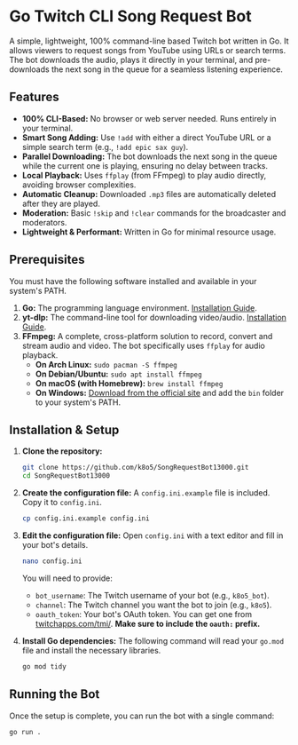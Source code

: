# Go Twitch CLI Song Request Bot

A simple, lightweight, 100% command-line based Twitch bot written in Go. It allows viewers to request songs from YouTube using URLs or search terms. The bot downloads the audio, plays it directly in your terminal, and pre-downloads the next song in the queue for a seamless listening experience.



## Features

- **100% CLI-Based:** No browser or web server needed. Runs entirely in your terminal.
- **Smart Song Adding:** Use `!add` with either a direct YouTube URL or a simple search term (e.g., `!add epic sax guy`).
- **Parallel Downloading:** The bot downloads the next song in the queue while the current one is playing, ensuring no delay between tracks.
- **Local Playback:** Uses `ffplay` (from FFmpeg) to play audio directly, avoiding browser complexities.
- **Automatic Cleanup:** Downloaded `.mp3` files are automatically deleted after they are played.
- **Moderation:** Basic `!skip` and `!clear` commands for the broadcaster and moderators.
- **Lightweight & Performant:** Written in Go for minimal resource usage.

## Prerequisites

You must have the following software installed and available in your system's PATH.

1.  **Go:** The programming language environment. [Installation Guide](https://go.dev/doc/install).
2.  **yt-dlp:** The command-line tool for downloading video/audio. [Installation Guide](https://github.com/yt-dlp/yt-dlp#installation).
3.  **FFmpeg:** A complete, cross-platform solution to record, convert and stream audio and video. The bot specifically uses `ffplay` for audio playback.
    -   **On Arch Linux:** `sudo pacman -S ffmpeg`
    -   **On Debian/Ubuntu:** `sudo apt install ffmpeg`
    -   **On macOS (with Homebrew):** `brew install ffmpeg`
    -   **On Windows:** [Download from the official site](https://ffmpeg.org/download.html) and add the `bin` folder to your system's PATH.

## Installation & Setup

1.  **Clone the repository:**
    ```bash
    git clone https://github.com/k8o5/SongRequestBot13000.git
    cd SongRequestBot13000
    ```

2.  **Create the configuration file:**
    A `config.ini.example` file is included. Copy it to `config.ini`.
    ```bash
    cp config.ini.example config.ini
    ```

3.  **Edit the configuration file:**
    Open `config.ini` with a text editor and fill in your bot's details.
    ```bash
    nano config.ini
    ```
    You will need to provide:
    - `bot_username`: The Twitch username of your bot (e.g., `k8o5_bot`).
    - `channel`: The Twitch channel you want the bot to join (e.g., `k8o5`).
    - `oauth_token`: Your bot's OAuth token. You can get one from [twitchapps.com/tmi/](https://twitchapps.com/tmi/). **Make sure to include the `oauth:` prefix.**

4.  **Install Go dependencies:**
    The following command will read your `go.mod` file and install the necessary libraries.
    ```bash
    go mod tidy
    ```

## Running the Bot

Once the setup is complete, you can run the bot with a single command:

```bash
go run .
```
